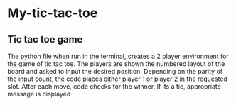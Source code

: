 # My-tic-tac-toe
## Tic tac toe game 
The python file when run in the terminal, creates a 2 player environment for the game of tic tac toe. The players are shown the numbered layout of the board and asked to input the desired position. 
Depending on the parity of the input count, the code places either player 1 or player 2 in the requested slot. 
After each move, code checks for the winner. If its a tie, appropriate message is displayed 
